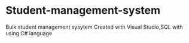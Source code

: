 # Student-management-system
Bulk student management sysytem
Created with Visual Studio,SQL with using C# language
